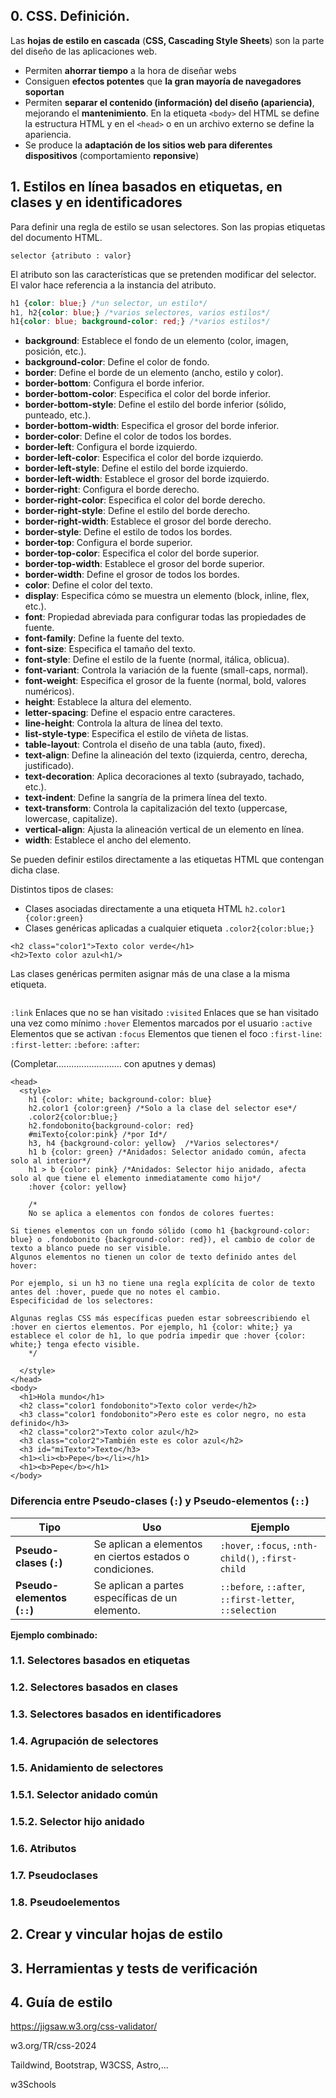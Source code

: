 
## 0. CSS. Definición.

Las **hojas de estilo en cascada** (**CSS, Cascading Style Sheets**) son la parte del diseño de las aplicaciones web.

- Permiten **ahorrar tiempo** a la hora de diseñar webs
- Consiguen **efectos potentes** que **la gran mayoría de navegadores soportan**
- Permiten **separar el contenido (información) del diseño (apariencia)**, mejorando el **mantenimiento**. En la etiqueta `<body>` del HTML se define la estructura HTML y en el `<head>` o en un archivo externo se define la apariencia.
- Se produce la **adaptación de los sitios web para diferentes dispositivos** (comportamiento **reponsive**)
## 1. Estilos en línea basados en etiquetas, en clases y en identificadores

Para definir una regla de estilo se usan selectores. Son las propias etiquetas del documento HTML.

```
selector {atributo : valor}
```
El atributo son las características que se pretenden modificar del selector.
El valor hace referencia a la instancia del atributo.

```css
h1 {color: blue;} /*un selector, un estilo*/
h1, h2{color: blue;} /*varios selectores, varios estilos*/
h1{color: blue; background-color: red;} /*varios estilos*/
```

- **background**: Establece el fondo de un elemento (color, imagen, posición, etc.).
- **background-color**: Define el color de fondo.
- **border**: Define el borde de un elemento (ancho, estilo y color).
- **border-bottom**: Configura el borde inferior.
- **border-bottom-color**: Especifica el color del borde inferior.
- **border-bottom-style**: Define el estilo del borde inferior (sólido, punteado, etc.).
- **border-bottom-width**: Especifica el grosor del borde inferior.
- **border-color**: Define el color de todos los bordes.
- **border-left**: Configura el borde izquierdo.
- **border-left-color**: Especifica el color del borde izquierdo.
- **border-left-style**: Define el estilo del borde izquierdo.
- **border-left-width**: Establece el grosor del borde izquierdo.
- **border-right**: Configura el borde derecho.
- **border-right-color**: Especifica el color del borde derecho.
- **border-right-style**: Define el estilo del borde derecho.
- **border-right-width**: Establece el grosor del borde derecho.
- **border-style**: Define el estilo de todos los bordes.
- **border-top**: Configura el borde superior.
- **border-top-color**: Especifica el color del borde superior.
- **border-top-width**: Establece el grosor del borde superior.
- **border-width**: Define el grosor de todos los bordes.
- **color**: Define el color del texto.
- **display**: Especifica cómo se muestra un elemento (block, inline, flex, etc.).
- **font**: Propiedad abreviada para configurar todas las propiedades de fuente.
- **font-family**: Define la fuente del texto.
- **font-size**: Especifica el tamaño del texto.
- **font-style**: Define el estilo de la fuente (normal, itálica, oblicua).
- **font-variant**: Controla la variación de la fuente (small-caps, normal).
- **font-weight**: Especifica el grosor de la fuente (normal, bold, valores numéricos).
- **height**: Establece la altura del elemento.
- **letter-spacing**: Define el espacio entre caracteres.
- **line-height**: Controla la altura de línea del texto.
- **list-style-type**: Especifica el estilo de viñeta de listas.
- **table-layout**: Controla el diseño de una tabla (auto, fixed).
- **text-align**: Define la alineación del texto (izquierda, centro, derecha, justificado).
- **text-decoration**: Aplica decoraciones al texto (subrayado, tachado, etc.).
- **text-indent**: Define la sangría de la primera línea del texto.
- **text-transform**: Controla la capitalización del texto (uppercase, lowercase, capitalize).
- **vertical-align**: Ajusta la alineación vertical de un elemento en línea.
- **width**: Establece el ancho del elemento.



Se pueden definir estilos directamente a las etiquetas HTML que contengan dicha clase.

Distintos tipos de clases:
- Clases asociadas directamente a una etiqueta HTML `h2.color1 {color:green}`
- Clases genéricas aplicadas a cualquier etiqueta `.color2{color:blue;}`

```
<h2 class="color1">Texto color verde</h1>
<h2>Texto color azul<h1/>
```

Las clases genéricas permiten asignar más de una clase a la misma etiqueta.

```

```

`:link` Enlaces que no se han visitado
`:visited` Enlaces que se han visitado una vez como mínimo
`:hover` Elementos marcados por el usuario
`:active` Elementos que se activan
`:focus` Elementos que tienen el foco 
`:first-line`: 
`:first-letter`: 
`:before`:
`:after`:


(Completar.......................... con aputnes y demas)

```
<head>
  <style>
    h1 {color: white; background-color: blue}
    h2.color1 {color:green} /*Solo a la clase del selector ese*/
    .color2{color:blue;}
    h2.fondobonito{background-color: red}
    #miTexto{color:pink} /*por Id*/
    h3, h4 {background-color: yellow}  /*Varios selectores*/
    h1 b {color: green} /*Anidados: Selector anidado común, afecta solo al interior*/
    h1 > b {color: pink} /*Anidados: Selector hijo anidado, afecta solo al que tiene el elemento inmediatamente como hijo*/
    :hover {color: yellow}
    
    /*
    No se aplica a elementos con fondos de colores fuertes:

Si tienes elementos con un fondo sólido (como h1 {background-color: blue} o .fondobonito {background-color: red}), el cambio de color de texto a blanco puede no ser visible.
Algunos elementos no tienen un color de texto definido antes del hover:

Por ejemplo, si un h3 no tiene una regla explícita de color de texto antes del :hover, puede que no notes el cambio.
Especificidad de los selectores:

Algunas reglas CSS más específicas pueden estar sobreescribiendo el :hover en ciertos elementos. Por ejemplo, h1 {color: white;} ya establece el color de h1, lo que podría impedir que :hover {color: white;} tenga efecto visible.
    */
    
  </style>
</head>
<body>
  <h1>Hola mundo</h1>
  <h2 class="color1 fondobonito">Texto color verde</h2>
  <h3 class="color1 fondobonito">Pero este es color negro, no esta definido</h3>
  <h2 class="color2">Texto color azul</h2>
  <h3 class="color2">También este es color azul</h2>
  <h3 id="miTexto">Texto</h3>
  <h1><li><b>Pepe</b></li></h1>
  <h1><b>Pepe</b></h1>
</body>
```

### **Diferencia entre Pseudo-clases (`:`) y Pseudo-elementos (`::`)**

|Tipo|Uso|Ejemplo|
|---|---|---|
|**Pseudo-clases (`:`)**|Se aplican a elementos en ciertos estados o condiciones.|`:hover`, `:focus`, `:nth-child()`, `:first-child`|
|**Pseudo-elementos (`::`)**|Se aplican a partes específicas de un elemento.|`::before`, `::after`, `::first-letter`, `::selection`|

**Ejemplo combinado:**



### 1.1. Selectores basados en etiquetas




### 1.2. Selectores basados en clases



### 1.3. Selectores basados en identificadores




### 1.4. Agrupación de selectores



### 1.5. Anidamiento de selectores




### 1.5.1. Selector anidado común




### 1.5.2. Selector hijo anidado



### 1.6. Atributos



### 1.7. Pseudoclases



### 1.8. Pseudoelementos



## 2. Crear y vincular hojas de estilo

## 3. Herramientas y tests de verificación

## 4. Guía de estilo

https://jigsaw.w3.org/css-validator/

w3.org/TR/css-2024


Taildwind, Bootstrap, W3CSS, Astro,... 

w3Schools